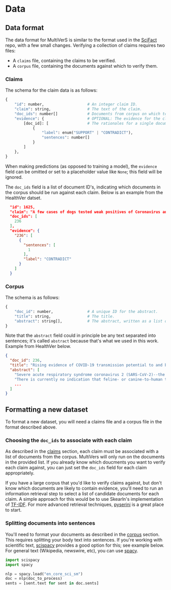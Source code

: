 # Data

## Data format

The data format for MultiVerS is similar to the format used in the [SciFact](https://github.com/allenai/scifact/blob/master/doc/data.md) repo, with a few small changes. Verifying a collection of claims requires two files:

- A `claims` file, containing the claims to be verified.
- A `corpus` file, containing the documents against which to verify them.

### Claims

The schema for the claim data is as follows:

```python
{
    "id": number,                   # An integer claim ID.
    "claim": string,                # The text of the claim.
    "doc_ids": number[]             # Documents from corpus on which to run MultiVerS.
    "evidence": {                   # OPTIONAL: The evidence for the claim.
        [doc_id]: [                 # The rationales for a single document, keyed by S2ORC ID.
            {
                "label": enum("SUPPORT" | "CONTRADICT"),
                "sentences": number[]
            }
        ]
    },
}
```

When making predictions (as opposed to training a model), the `evidence` field can be omitted or set to a placeholder value like `None`; this field will be ignored.

The `doc_ids` field is a list of document ID's, indicating which documents in the corpus should be run against each claim. Below is an example from the HealthVer datset.

```json
  "id": 1625,
  "claim": "A few cases of dogs tested weak positives of Coronavirus and there is evidence they can transmit to humans directly.",
  "doc_ids": [
    236
  ],
  "evidence": {
    "236": [
      {
        "sentences": [
          1
        ],
        "label": "CONTRADICT"
      }
    ]
  }
```

### Corpus

The schema is as follows:

```python
{
    "doc_id": number,               # A unique ID for the abstract.
    "title": string,                # The title.
    "abstract": string[],           # The abstract, written as a list of sentences.
}
```

Note that the `abstract` field could in principle be any text separated into sentences; it's called `abstract` because that's what we used in this work. Example from HealthVer below.

```json
{
  "doc_id": 236,
  "title": "Rising evidence of COVID-19 transmission potential to and between animals: do we need to be concerned?",
  "abstract": [
    "Severe acute respiratory syndrome coronavirus 2 (SARS-CoV-2)--the virus that causes coronavirus disease (COVID-19)--has been detected in domestic dogs and cats, raising concerns of transmission from, to, or between these animals.",
    "There is currently no indication that feline- or canine-to-human transmission can occur, though there is rising evidence of the reverse.",
    ...
  ]
}
```

## Formatting a new dataset

To format a new dataset, you will need a claims file and a corpus file in the format described above.

### Choosing the `doc_ids` to associate with each claim

As described in the [claims](#claims) section, each claim must be associated with a list of documents from the corpus. MultiVers will only run on the documents in the provided list. If you already know which doucments you want to verify each claim against, you can just set the `doc_ids` field for each claim appropriately.

If you have a large corpus that you'd like to verify claims against, but don't know which documents are likely to contain evidence, you'll need to run an information retrieval step to select a list of candidate documents for each claim. A simple approach for this would be to use Skearln's implementation of [TF-IDF](https://scikit-learn.org/stable/modules/generated/sklearn.feature_extraction.text.TfidfVectorizer.html). For more advanced retrieval techniques, [pyserini](https://github.com/castorini/pyserini) is a great place to start.


### Splitting documents into sentences

You'll need to format your documents as described in the [corpus](#corpus) section. This requires splitting your body text into sentences. If you're working with scientific text, [scispacy](https://allenai.github.io/scispacy/) provides a good option for this; see example below. For general text (Wikipedia, newswire, etc), you can use [spacy](https://spacy.io/).

```python
import scispacy
import spacy

nlp = spacy.load("en_core_sci_sm")
doc = nlp(doc_to_process)
sents = [sent.text for sent in doc.sents]
```
